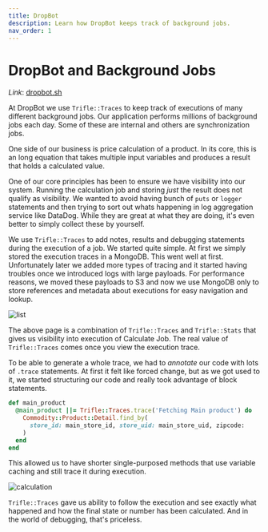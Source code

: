 ```yaml
---
title: DropBot
description: Learn how DropBot keeps track of background jobs.
nav_order: 1
---
```


# DropBot and Background Jobs

*Link*: [dropbot.sh](https://dropbot.sh) 

At DropBot we use `Trifle::Traces` to keep track of executions of many different background jobs. Our application performs millions of background jobs each day. Some of these are internal and others are synchronization jobs.

One side of our business is price calculation of a product. In its core, this is an long equation that takes multiple input variables and produces a result that holds a calculated value.

One of our core principles has been to ensure we have visibility into our system. Running the calculation job and storing _just_ the result does not qualify as visibility. We wanted to avoid having bunch of `puts` or `logger` statements and then trying to sort out whats happening in log aggregation service like DataDog. While they are great at what they are doing, it's even better to simply collect these by yourself.

We use `Trifle::Traces` to add notes, results and debugging statements during the execution of a job. We started quite simple. At first we simply stored the execution traces in a MongoDB. This went well at first. Unfortunately later we added more types of tracing and it started having troubles once we introduced logs with large payloads. For performance reasons, we moved these payloads to S3 and now we use MongoDB only to store references and metadata about executions for easy navigation and lookup.

![list](dropbot/list.png)

The above page is a combination of `Trifle::Traces` and `Trifle::Stats` that gives us visibility into execution of Calculate Job. The real value of `Trifle::Traces` comes once you view the execution trace.

To be able to generate a whole trace, we had to _annotate_ our code with lots of `.trace` statements. At first it felt like forced change, but as we got used to it, we started structuring our code and really took advantage of block statements.

```ruby
def main_product
  @main_product ||= Trifle::Traces.trace('Fetching Main product') do
    Commodity::Product::Detail.find_by(
      store_id: main_store_id, store_uid: main_store_uid, zipcode:
    )
  end
end
```

This allowed us to have shorter single-purposed methods that use variable caching and still trace it during execution.

![calculation](dropbot/calculation.png)

`Trifle::Traces` gave us ability to follow the execution and see exactly what happened and how the final state or number has been calculated. And in the world of debugging, that's priceless.
